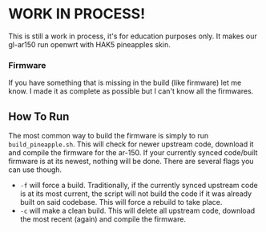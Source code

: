# WORK IN PROCESS!
This is still a work in process, it's for education purposes only. It makes our gl-ar150 run openwrt with HAK5 pineapples skin. 

### Firmware
If you have something that is missing in the build (like firmware) let me know. I made it as complete as possible but I can't know all the firmwares.

## How To Run

The most common way to build the firmware is simply to run `build_pineapple.sh`. This will check for newer upstream code, download it and compile the firmware for the ar-150. If your currently synced code/built firmware is at its newest, nothing will be done. 
There are several flags you can use though. 
- `-f` will force a build. Traditionally, if the currently synced upstream code is at its most current, the script will not build the code if it was already built on said codebase. This will force a rebuild to take place. 
- `-c` will make a clean build. This will delete all upstream code, download the most recent (again) and compile the firmware. 
